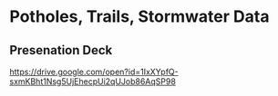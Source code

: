 # Potholes, Trails, Stormwater Data

## Presenation Deck
https://drive.google.com/open?id=1IxXYpfQ-sxmKBht1Nsg5UjEhecpUi2qUJob86AqSP98

